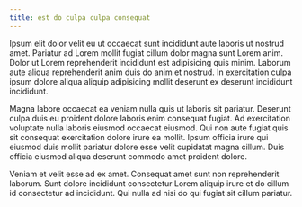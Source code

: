 ```yaml
---
title: est do culpa culpa consequat
---
```


Ipsum elit dolor velit eu ut occaecat sunt incididunt aute laboris ut nostrud amet. Pariatur ad Lorem mollit fugiat cillum dolor magna sunt Lorem anim. Dolor ut Lorem reprehenderit incididunt est adipisicing quis minim. Laborum aute aliqua reprehenderit anim duis do anim et nostrud. In exercitation culpa ipsum dolore aliqua aliquip adipisicing mollit deserunt ex deserunt incididunt incididunt.

Magna labore occaecat ea veniam nulla quis ut laboris sit pariatur. Deserunt culpa duis eu proident dolore laboris enim consequat fugiat. Ad exercitation voluptate nulla laboris eiusmod occaecat eiusmod. Qui non aute fugiat quis sit consequat exercitation dolore irure ea mollit. Ipsum officia irure qui eiusmod duis mollit pariatur dolore esse velit cupidatat magna cillum. Duis officia eiusmod aliqua deserunt commodo amet proident dolore.

Veniam et velit esse ad ex amet. Consequat amet sunt non reprehenderit laborum. Sunt dolore incididunt consectetur Lorem aliquip irure et do cillum id consectetur ad incididunt. Qui nulla ad nisi do qui fugiat sit cillum pariatur.